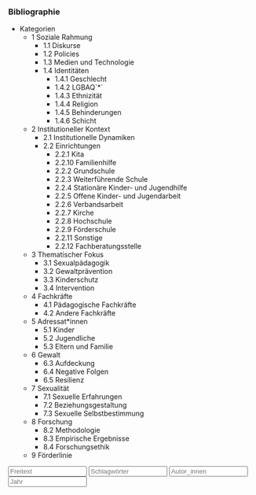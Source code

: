 ### Bibliographie

<!--<span class="dropdownx"><button class="btn btn-default dropdown-toggle" type="button" data-toggle="dropdown">Kategorien <span class="caret"></span></button> <ul class="dropdown-menu" id="droppit"> </span>-->
<div class="btn-group">
<nav class="btn btn-default dropdown-toggle">
<ul class="cathy">
<li class="cathy"><a class="cathy" onclick="">Kategorien</a>
<ul class="cathy">
<li class="cathy"><a class="cathy" onclick="showCat('1 Soziale Rahmung')">1 Soziale Rahmung</a>
<ul class="cathy">
<li class="cathy"><a class="cathy" onclick="showCat('1.1 Diskurse')">1.1 Diskurse</a></li>
<li class="cathy"><a class="cathy" onclick="showCat('1.2 Policies')">1.2 Policies</a></li>
<li class="cathy"><a class="cathy" onclick="showCat('1.3 Medien und Technologie')">1.3 Medien und Technologie</a></li>
<li class="cathy"><a class="cathy" onclick="showCat('1.4 Identitäten')">1.4 Identitäten</a>
<ul class="cathy">
<li class="cathy"><a class="cathy" onclick="showCat('1.4.1 Geschlecht')">1.4.1 Geschlecht</a></li>
<li class="cathy"><a class="cathy" onclick="showCat('1.4.2 LGBAQ`*`')">1.4.2 LGBAQ`*`</a></li>
<li class="cathy"><a class="cathy" onclick="showCat('1.4.3 Ethnizität')">1.4.3 Ethnizität</a></li>
<li class="cathy"><a class="cathy" onclick="showCat('1.4.4 Religion')">1.4.4 Religion</a></li>
<li class="cathy"><a class="cathy" onclick="showCat('1.4.5 Behinderungen')">1.4.5 Behinderungen</a></li>
<li class="cathy"><a class="cathy" onclick="showCat('1.4.6 Schicht')">1.4.6 Schicht</a></li>
</ul>
</li>
</ul>
</li>
<li class="cathy"><a class="cathy" onclick="showCat('2 Institutioneller Kontext')">2 Institutioneller Kontext</a>
<ul class="cathy">
<li class="cathy"><a class="cathy" onclick="showCat('2.1 Institutionelle Dynamiken')">2.1 Institutionelle Dynamiken</a></li>
<li class="cathy"><a class="cathy" onclick="showCat('2.2 Einrichtungen')">2.2 Einrichtungen</a>
<ul class="cathy">
<li class="cathy"><a class="cathy" onclick="showCat('2.2.1 Kita')">2.2.1 Kita</a></li>
<li class="cathy"><a class="cathy" onclick="showCat('2.2.10 Familienhilfe')">2.2.10 Familienhilfe</a></li>
<li class="cathy"><a class="cathy" onclick="showCat('2.2.2 Grundschule')">2.2.2 Grundschule</a></li>
<li class="cathy"><a class="cathy" onclick="showCat('2.2.3 Weiterführende Schule')">2.2.3 Weiterführende Schule</a></li>
<li class="cathy"><a class="cathy" onclick="showCat('2.2.4 Stationäre Kinder- und Jugendhilfe')">2.2.4 Stationäre Kinder- und Jugendhilfe</a></li>
<li class="cathy"><a class="cathy" onclick="showCat('2.2.5 Offene Kinder- und Jugendarbeit')">2.2.5 Offene Kinder- und Jugendarbeit</a></li>
<li class="cathy"><a class="cathy" onclick="showCat('2.2.6 Verbandsarbeit')">2.2.6 Verbandsarbeit</a></li>
<li class="cathy"><a class="cathy" onclick="showCat('2.2.7 Kirche')">2.2.7 Kirche</a></li>
<li class="cathy"><a class="cathy" onclick="showCat('2.2.8 Hochschule')">2.2.8 Hochschule</a></li>
<li class="cathy"><a class="cathy" onclick="showCat('2.2.9 Förderschule')">2.2.9 Förderschule</a></li>
<li class="cathy"><a class="cathy" onclick="showCat('2.2.11 Sonstige')">2.2.11 Sonstige</a></li>
<li class="cathy"><a class="cathy" onclick="showCat('2.2.12 Fachberatungsstelle')">2.2.12 Fachberatungsstelle</a></li>
</ul>
</li>
</ul>
</li>
<li class="cathy"><a class="cathy" onclick="showCat('3 Thematischer Fokus')">3 Thematischer Fokus</a>
<ul class="cathy">
<li class="cathy"><a class="cathy" onclick="showCat('3.1 Sexualpädagogik')">3.1 Sexualpädagogik</a></li>
<li class="cathy"><a class="cathy" onclick="showCat('3.2 Gewaltprävention')">3.2 Gewaltprävention</a></li>
<li class="cathy"><a class="cathy" onclick="showCat('3.3 Kinderschutz')">3.3 Kinderschutz</a></li>
<li class="cathy"><a class="cathy" onclick="showCat('3.4 Intervention')">3.4 Intervention</a></li>
</ul>
</li>
<li class="cathy"><a class="cathy" onclick="showCat('4 Fachkräfte')">4 Fachkräfte</a>
<ul class="cathy">
<li class="cathy"><a class="cathy" onclick="showCat('4.1 Pädagogische Fachkräfte')">4.1 Pädagogische Fachkräfte</a></li>
<li class="cathy"><a class="cathy" onclick="showCat('4.2 Andere Fachkräfte')">4.2 Andere Fachkräfte</a></li>
</ul>
</li>
<li class="cathy"><a class="cathy" onclick="showCat('5 Adressat`*`innen')">5 Adressat*innen</a>
<ul class="cathy">
<li class="cathy"><a class="cathy" onclick="showCat('5.1 Kinder')">5.1 Kinder</a></li>
<li class="cathy"><a class="cathy" onclick="showCat('5.2 Jugendliche')">5.2 Jugendliche</a></li>
<li class="cathy"><a class="cathy" onclick="showCat('5.3 Eltern und Familie')">5.3 Eltern und Familie</a></li>
</ul>
</li>
<li class="cathy"><a class="cathy" onclick="showCat('6 Gewalt')">6 Gewalt</a>
<ul class="cathy">
<li class="cathy"><a class="cathy" onclick="showCat('6.3 Aufdeckung')">6.3 Aufdeckung</a></li>
<li class="cathy"><a class="cathy" onclick="showCat('6.4 Negative Folgen')">6.4 Negative Folgen</a></li>
<li class="cathy"><a class="cathy" onclick="showCat('6.5 Resilienz')">6.5 Resilienz</a></li>
</ul>
</li>
<li class="cathy"><a class="cathy" onclick="showCat('7 Sexualität')">7 Sexualität</a>
<ul class="cathy">
<li class="cathy"><a class="cathy" onclick="showCat('7.1 Sexuelle Erfahrungen')">7.1 Sexuelle Erfahrungen</a></li>
<li class="cathy"><a class="cathy" onclick="showCat('7.2 Beziehungsgestaltung')">7.2 Beziehungsgestaltung</a></li>
<li class="cathy"><a class="cathy" onclick="showCat('7.3 Sexuelle Selbstbestimmung')">7.3 Sexuelle Selbstbestimmung</a></li>
</ul>
</li>
<li class="cathy"><a class="cathy" onclick="showCat('8 Forschung')">8 Forschung</a>
<ul class="cathy">
<li class="cathy"><a class="cathy" onclick="showCat('8.2 Methodologie')">8.2 Methodologie</a></li>
<li class="cathy"><a class="cathy" onclick="showCat('8.3 Empirische Ergebnisse')">8.3 Empirische Ergebnisse</a></li>
<li class="cathy"><a class="cathy" onclick="showCat('8.4 Forschungsethik')">8.4 Forschungsethik</a></li>
</ul>
</li>
<li class="cathy"><a class="cathy" onclick="showCat('9 Förderlinie')">9 Förderlinie</a></li>  
</ul>
</li>
</ul>
</nav>
<input type="text" class="form-control textfield" style="width:160px;display:inline" onkeyup="filter('freetext');" id="freetext" placeholder="Freitext" />
<input type="text" class="form-control textfield" style="width:160px;display:inline" id="keyword" placeholder="Schlagwörter" />
<input type="text" class="form-control textfield" style="width:160px;display:inline" onkeyup="filter('author');" id="author" placeholder="Autor_innen" />
<input type="text" class="form-control textfield" style="width:160px;display:inline" onkeyup="filter('year');" id="year" placeholder="Jahr" /></div>

<div id="bibliography"></div>
